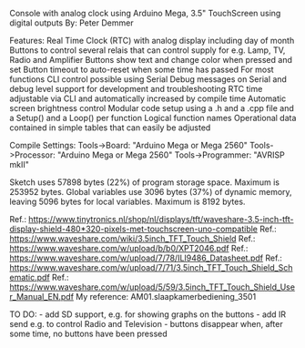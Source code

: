    Console with analog clock using Arduino Mega, 3.5" TouchScreen using digital outputs
   By: Peter Demmer

   Features:
   Real Time Clock (RTC) with analog display including day of month
   Buttons to control several relais that can control supply for e.g. Lamp, TV, Radio and Amplifier
   Buttons show text and change color when  pressed and set
   Button timeout to auto-reset when some time has passed
   For most functions CLI control possible using Serial
   Debug messages on Serial and debug level support for development and troubleshooting
   RTC time adjustable via CLI and automatically increased by compile time
   Automatic screen brightness control
   Modular code setup using a .h and a .cpp file and a Setup() and a Loop() per function
   Logical function names 
   Operational data contained in simple tables that can easily be adjusted
      
   
   Compile Settings:
   Tools->Board: "Arduino Mega or Mega 2560"
   Tools->Processor: "Arduino Mega or Mega 2560"
   Tools->Programmer: "AVRISP mkII"
   
   Sketch uses 57898 bytes (22%) of program storage space. Maximum is 253952 bytes.
   Global variables use 3096 bytes (37%) of dynamic memory, leaving 5096 bytes for local variables. Maximum is 8192 bytes.


   Ref.: https://www.tinytronics.nl/shop/nl/displays/tft/waveshare-3.5-inch-tft-display-shield-480*320-pixels-met-touchscreen-uno-compatible
   Ref.: https://www.waveshare.com/wiki/3.5inch_TFT_Touch_Shield
   Ref.: https://www.waveshare.com/w/upload/b/b0/XPT2046.pdf
   Ref.: https://www.waveshare.com/w/upload/7/78/ILI9486_Datasheet.pdf
   Ref.: https://www.waveshare.com/w/upload/7/71/3.5inch_TFT_Touch_Shield_Schematic.pdf
   Ref.: https://www.waveshare.com/w/upload/5/59/3.5inch_TFT_Touch_Shield_User_Manual_EN.pdf
   My reference: AM01.slaapkamerbediening_3501
   
   TO DO:
    - add SD support, e.g. for showing graphs on the buttons
    - add IR send e.g. to control Radio and Television
    - buttons disappear when, after some time, no buttons have been pressed

